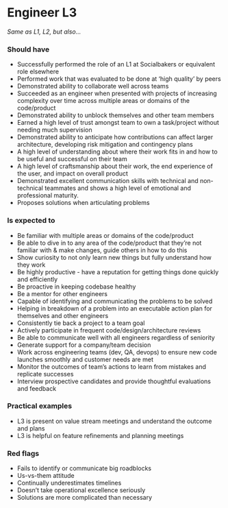 Engineer L3
===============

*Same as L1, L2, but also...*

### Should have

* Successfully performed the role of an L1 at Socialbakers or equivalent role elsewhere
* Performed work that was evaluated to be done at ‘high quality’ by peers
* Demonstrated ability to collaborate well across teams
* Succeeded as an engineer when presented with projects of increasing complexity over time across multiple areas or domains of the code/product
* Demonstrated ability to unblock themselves and other team members
* Earned a high level of trust amongst team to own a task/project without needing much supervision
* Demonstrated ability to anticipate how contributions can affect larger architecture, developing risk mitigation and contingency plans
* A high level of understanding about where their work fits in and how to be useful and successful on their team
* A high level of craftsmanship about their work, the end experience of the user, and impact on overall product
* Demonstrated excellent communication skills with technical and non-technical teammates and shows a high level of emotional and professional maturity.
* Proposes solutions when articulating problems

### Is expected to

* Be familiar with multiple areas or domains of the code/product
* Be able to dive in to any area of the code/product that they’re not familiar with & make changes, guide others in how to do this
* Show curiosity to not only learn new things but fully understand how they work
* Be highly productive - have a reputation for getting things done quickly and efficiently
* Be proactive in keeping codebase healthy
* Be a mentor for other engineers
* Capable of identifying and communicating the problems to be solved
* Helping in breakdown of a problem into an executable action plan for themselves and other engineers 
* Consistently tie back a project to a team goal
* Actively participate in frequent code/design/architecture reviews
* Be able to communicate well with all engineers regardless of seniority
* Generate support for a company/team decision
* Work across engineering teams (dev, QA, devops) to ensure new code launches smoothly and customer needs are met
* Monitor the outcomes of team’s actions to learn from mistakes and replicate successes
* Interview prospective candidates and provide thoughtful evaluations and feedback


### Practical examples
* L3 is present on value stream meetings and understand the outcome and plans
* L3 is helpful on feature refinements and planning meetings

### Red flags
* Fails to identify or communicate big roadblocks
* Us-vs-them attitude 
* Continually underestimates timelines
* Doesn’t take operational excellence seriously
* Solutions are more complicated than necessary
